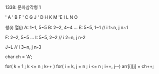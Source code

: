 1338: 문자삼각형 1

'        A
'      B F
'    C G J
'  D H K M
'E I L N O

  행(i) 열(j)
A: 1~1, 5~5 
B: 2~2, 4~4
...
E: 5~5, 1~1 // i 1~n, j n~1

F: 2~2, 5~5
...
I: 5~5, 2~2 // i 2~n, j n-2

J~L // i 3~n, j n-3

char ch = 'A';

for( k = 1 ; k <= n ; k++ )
 for( i = k, j = n ; i <= n ; i++, j--)
    arr[i][j] = ch++;
